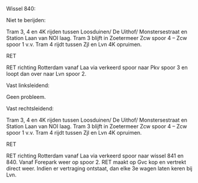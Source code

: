 Wissel 840:

Niet te berijden:

Tram 3, 4 en 4K 
rijden tussen Loosduinen/ De Uithof/ Monstersestraat en Station Laan van NOI
laag. 
Tram 3 blijft in Zoetermeer Zcw spoor 4 – Zcw spoor 1 v.v.
Tram 4 rijdt tussen Zjl en Lvn
4K opruimen.

RET

RET richting Rotterdam vanaf Laa via verkeerd spoor naar Pkv  spoor 3 en loopt
dan over naar Lvn spoor 2.

Vast linksleidend:

Geen probleem.

Vast rechtsleidend:

Tram 3, 4 en 4K 
rijden tussen Loosduinen/ De Uithof/ Monstersestraat en Station Laan van NOI
laag. 
Tram 3 blijft in Zoetermeer Zcw spoor 4 – Zcw spoor 1 v.v.
Tram 4 rijdt tussen Zjl en Lvn
4K opruimen.

RET

RET richting Rotterdam vanaf Laa via verkeerd spoor naar wissel 841 en 840.
Vanaf Forepark weer op spoor 2.
RET maakt op Gvc kop en vertrekt direct weer.
Indien er vertraging ontstaat, dan elke 3e wagen laten keren bij Lvn.
